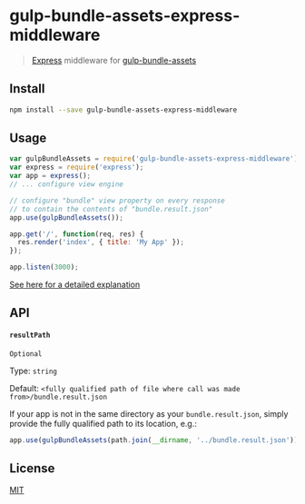 # gulp-bundle-assets-express-middleware

> [Express](http://expressjs.com/) middleware for [gulp-bundle-assets](https://github.com/areusjs/gulp-bundle-assets)

## Install

```bash
npm install --save gulp-bundle-assets-express-middleware
```

## Usage

```js
var gulpBundleAssets = require('gulp-bundle-assets-express-middleware');
var express = require('express');
var app = express();
// ... configure view engine

// configure "bundle" view property on every response
// to contain the contents of "bundle.result.json"
app.use(gulpBundleAssets());

app.get('/', function(req, res) {
  res.render('index', { title: 'My App' });
});

app.listen(3000);
```

[See here for a detailed explanation](examples/basic)

## API

#### `resultPath`

`Optional`

Type: `string`

Default: `<fully qualified path of file where call was made from>/bundle.result.json`
 
If your app is not in the same directory as your `bundle.result.json`, simply provide the fully qualified path to
its location, e.g.:
 
```js
app.use(gulpBundleAssets(path.join(__dirname, '../bundle.result.json')));
```

## License

[MIT](http://opensource.org/licenses/MIT)
